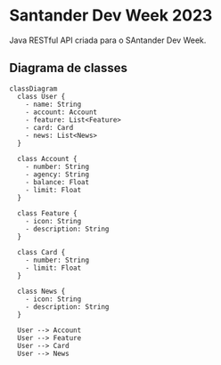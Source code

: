# Santander Dev Week 2023 
Java RESTful API criada para o SAntander Dev Week.

## Diagrama de classes

```mermaid
classDiagram
  class User {
    - name: String
    - account: Account
    - feature: List<Feature>
    - card: Card
    - news: List<News>
  }

  class Account {
    - number: String
    - agency: String
    - balance: Float
    - limit: Float
  }

  class Feature {
    - icon: String
    - description: String
  }

  class Card {
    - number: String
    - limit: Float
  }

  class News {
    - icon: String
    - description: String
  }

  User --> Account
  User --> Feature
  User --> Card
  User --> News
```

